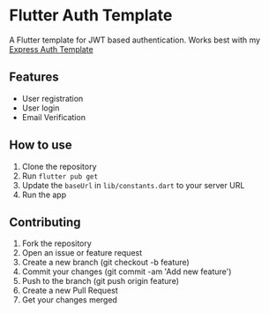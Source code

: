 # Flutter Auth Template

A Flutter template for JWT based authentication. Works best with my [Express Auth Template](https://github.com/MananGandhi1810/Express-Auth-Template)

## Features

-   User registration
-   User login
-   Email Verification

## How to use

1. Clone the repository
2. Run `flutter pub get`
3. Update the `baseUrl` in `lib/constants.dart` to your server URL
4. Run the app

## Contributing

1. Fork the repository
2. Open an issue or feature request
3. Create a new branch (git checkout -b feature)
4. Commit your changes (git commit -am 'Add new feature')
5. Push to the branch (git push origin feature)
6. Create a new Pull Request
7. Get your changes merged
